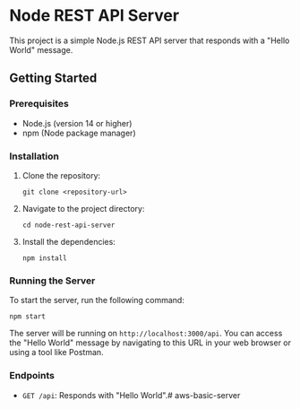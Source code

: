 # Node REST API Server

This project is a simple Node.js REST API server that responds with a "Hello World" message.

## Getting Started

### Prerequisites

- Node.js (version 14 or higher)
- npm (Node package manager)

### Installation

1. Clone the repository:
   ```
   git clone <repository-url>
   ```

2. Navigate to the project directory:
   ```
   cd node-rest-api-server
   ```

3. Install the dependencies:
   ```
   npm install
   ```

### Running the Server

To start the server, run the following command:
```
npm start
```

The server will be running on `http://localhost:3000/api`. You can access the "Hello World" message by navigating to this URL in your web browser or using a tool like Postman.

### Endpoints

- `GET /api`: Responds with "Hello World".# aws-basic-server
